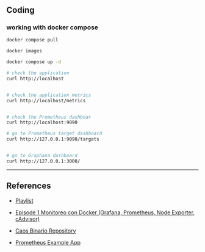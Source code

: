 #

## Coding

### working with docker compose
```bash
docker compose pull

docker images

docker compose up -d

# check the application
curl http://localhost


# check the application metrics
curl http://localhost/metrics


# check the Prometheus dashboar
curl http://localhost:9090

# go to Prometheus target dashboard
curl http://127.0.0.1:9090/targets


# go to Graphana dashboard
curl http://127.0.0.1:3000/

```



---
## References

- [Playlist](https://www.youtube.com/watch?v=PCJwJpbln6Q&list=PLC-jxfv-8E7L-w6bdX61qa4ehrrgCIh4R)

- [Episode 1 Monitoreo con Docker (Grafana, Prometheus, Node Exporter, cAdvisor)](https://www.youtube.com/watch?v=PCJwJpbln6Q&list=PLC-jxfv-8E7L-w6bdX61qa4ehrrgCIh4R&index=1)

- [Caos Binario Repository](https://github.com/caosbinario/observability)

- [Prometheus Example App](https://github.com/brancz/prometheus-example-app)